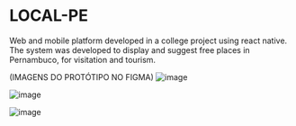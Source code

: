# LOCAL-PE
Web and mobile platform developed in a college project using react native. The system was developed to display and suggest free places in Pernambuco, for visitation and tourism.

(IMAGENS DO PROTÓTIPO NO FIGMA)
![image](https://github.com/marrare/localPe/assets/66263681/f1ef8c7c-0ab9-43af-b88f-2be9587094ce)

![image](https://github.com/marrare/localPe/assets/66263681/447c87ea-17b2-4da8-b628-d135b655168c)

![image](https://github.com/marrare/localPe/assets/66263681/7fe3f950-74ec-49dd-9d98-a8bfc1ef204d)
